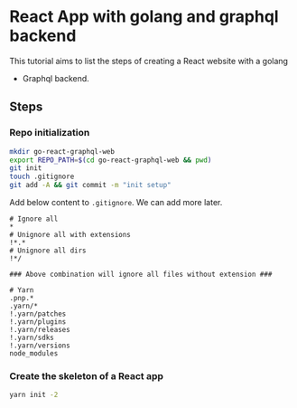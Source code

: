 # React App with golang and graphql backend
This tutorial aims to list the steps of creating a React website with a golang
+ Graphql backend.


## Steps

### Repo initialization

```bash
mkdir go-react-graphql-web
export REPO_PATH=$(cd go-react-graphql-web && pwd)
git init
touch .gitignore
git add -A && git commit -m "init setup"
```
Add below content to `.gitignore`. We can add more later.
```
# Ignore all
*
# Unignore all with extensions
!*.*
# Unignore all dirs
!*/

### Above combination will ignore all files without extension ###

# Yarn
.pnp.*
.yarn/*
!.yarn/patches
!.yarn/plugins
!.yarn/releases
!.yarn/sdks
!.yarn/versions
node_modules
```

### Create the skeleton of a React app

```bash
yarn init -2
```
